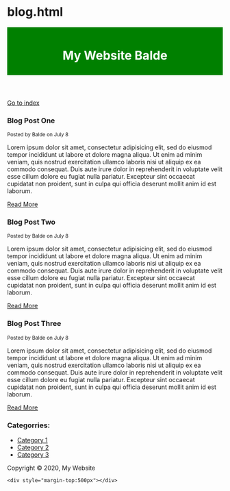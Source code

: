 # blog.html

<!DOCTYPE html>
<html>
<head>
<title>My Blog</title>
<meta name="description" content="Awesome blog by 
Big Balde">
<meta name="keywords" content="Web design blog,
web dev blog, Balde">
<style type="text/css">
#main-header{
text-align:center;
background-color:green;
color:white;
padding:10px; 
}

#main-footer{
text-align: center;
font-size:20px;
}
</style>

</head>
<body>
<header id="main-header">
<h1>My Website Balde</h1>
</header>

<a href="index.html">Go to index</a>

<section>
<article class="post">
<h3>Blog Post One</h3>
<small>Posted by Balde on July 8</small>
<p>Lorem ipsum dolor sit amet, consectetur adipisicing elit, sed do eiusmod
tempor incididunt ut labore et dolore magna aliqua. Ut enim ad minim veniam,
quis nostrud exercitation ullamco laboris nisi ut aliquip ex ea commodo
consequat. Duis aute irure dolor in reprehenderit in voluptate velit esse
cillum dolore eu fugiat nulla pariatur. Excepteur sint occaecat cupidatat non
proident, sunt in culpa qui officia deserunt mollit anim id est laborum.</p>
<a href="post.html">Read More</a>
</article>
<article class="post">
<h3>Blog Post Two</h3>
<small>Posted by Balde on July 8</small>
<p>Lorem ipsum dolor sit amet, consectetur adipisicing elit, sed do eiusmod
tempor incididunt ut labore et dolore magna aliqua. Ut enim ad minim veniam,
quis nostrud exercitation ullamco laboris nisi ut aliquip ex ea commodo
consequat. Duis aute irure dolor in reprehenderit in voluptate velit esse
cillum dolore eu fugiat nulla pariatur. Excepteur sint occaecat cupidatat non
proident, sunt in culpa qui officia deserunt mollit anim id est laborum.</p>
<a href="post.html">Read More</a>
</article>
<article class="post">
<h3>Blog Post Three</h3>
<small>Posted by Balde on July 8</small>
<p>Lorem ipsum dolor sit amet, consectetur adipisicing elit, sed do eiusmod
tempor incididunt ut labore et dolore magna aliqua. Ut enim ad minim veniam,
quis nostrud exercitation ullamco laboris nisi ut aliquip ex ea commodo
consequat. Duis aute irure dolor in reprehenderit in voluptate velit esse
cillum dolore eu fugiat nulla pariatur. Excepteur sint occaecat cupidatat non
proident, sunt in culpa qui officia deserunt mollit anim id est laborum.</p>
<a href="post.html">Read More</a>
</article>

</section>

<aside>
<h3>Categorries:</h3>
<nav>
<ul>
<li><a href="#">Category 1</a></li>
   <li><a href="#">Category 2</a></li>
   <li><a href="#">Category 3</a></li>
   </ul>

</nav>
</aside>

<footer id="main footer">
<p>Copyright &copy; 2020, My Website</p>
</footer>

    <div style="margin-top:500px"></div>
</body>
</html>
